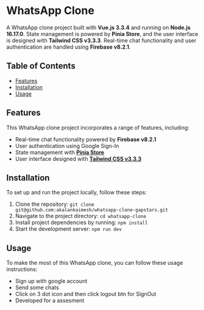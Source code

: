 # WhatsApp Clone

A WhatsApp clone project built with **Vue.js 3.3.4** and running on **Node.js 16.17.0**. State management is powered by **Pinia Store**, and the user interface is designed with **Tailwind CSS v3.3.3**. Real-time chat functionality and user authentication are handled using **Firebase v8.2.1**.

## Table of Contents

- [Features](#features)
- [Installation](#installation)
- [Usage](#usage)

## Features

This WhatsApp clone project incorporates a range of features, including:

- Real-time chat functionality powered by **Firebase v8.2.1**
- User authentication using Google Sign-In
- State management with [**Pinia Store**](https://pinia.vuejs.org/introduction.html)
- User interface designed with [**Tailwind CSS v3.3.3**](https://tailwindcss.com/docs/installation)

## Installation

To set up and run the project locally, follow these steps:

1. Clone the repository: `git clone git@github.com:akalankaimesh/whatsapp-clone-gapstars.git`
2. Navigate to the project directory: `cd whatsapp-clone`
3. Install project dependencies by running: `npm install`
4. Start the development server: `npm run dev`

## Usage

To make the most of this WhatsApp clone, you can follow these usage instructions:

- Sign up with google account
- Send some chats
- Click on 3 dot icon and then click logout btn for SignOut
- Developed for a assesment

